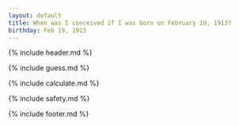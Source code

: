 ```yaml
---
layout: default
title: When was I conceived if I was born on February 19, 1913?
birthday: Feb 19, 1913
---
```


{% include header.md %}

{% include guess.md %}

{% include calculate.md %}

{% include safety.md %}

{% include footer.md %}



